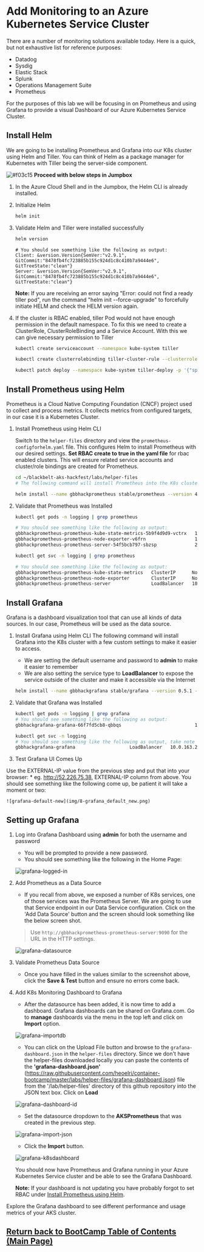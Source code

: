 # Add Monitoring to an Azure Kubernetes Service Cluster

There are a number of monitoring solutions available today. Here is a quick, but not exhaustive list for reference purposes:

* Datadog
* Sysdig
* Elastic Stack
* Splunk
* Operations Management Suite
* Prometheus

For the purposes of this lab we will be focusing in on Prometheus and using Grafana to provide a visual Dashboard of our Azure Kubernetes Service Cluster.

## Install Helm

We are going to be installing Prometheus and Grafana into our K8s cluster using Helm and Tiller. You can think of Helm as a package manager for Kubernetes with Tiller being the server-side component.

![#f03c15](https://placehold.it/15/f03c15/000000?text=+) **Proceed with below steps in Jumpbox**

1. In the Azure Cloud Shell and in the Jumpbox, the Helm CLI is already installed.

1. Initialize Helm

    ```bash
    helm init
    ```

1. Validate Helm and Tiller were installed successfully

    ```bash
    helm version
    ```

    ```output
    # You should see something like the following as output:
    Client: &version.Version{SemVer:"v2.9.1", GitCommit:"8478fb4fc723885b155c924d1c8c410b7a9444e6", GitTreeState:"clean"}
    Server: &version.Version{SemVer:"v2.9.1", GitCommit:"8478fb4fc723885b155c924d1c8c410b7a9444e6", GitTreeState:"clean"}
    ```

    **Note:** If you are receiving an error saying "Error: could not find a ready tiller pod", run the command  "helm init --force-upgrade" to forcefully initiate HELM and check the HELM version again.

1. If the cluster is RBAC enabled, tiller Pod would not have enough permission in the default namespace. To fix this we need to create a ClusterRole, ClusterRoleBinding and a Service Account. With this we can give necessary permission to Tiller

    ```bash
    kubectl create serviceaccount --namespace kube-system tiller

    kubectl create clusterrolebinding tiller-cluster-rule --clusterrole=cluster-admin --serviceaccount=kube-system:tiller

    kubectl patch deploy --namespace kube-system tiller-deploy -p '{"spec":{"template":{"spec":{"serviceAccount":"tiller"}}}}'
    ```

## Install Prometheus using Helm

Prometheus is a Cloud Native Computing Foundation (CNCF) project used to collect and process metrics. It collects metrics from configured targets, in our case it is a Kubernetes Cluster.

1. Install Prometheus using Helm CLI

    Switch to the `helper-files` directory and view the `prometheus-configforhelm.yaml` file. This configures Helm to install Prometheus with our desired settings. **Set RBAC create to true in the yaml file** for rbac enabled clusters. This will ensure related service accounts and cluster/role bindings are created for Prometheus.

    ```bash
    cd ~/blackbelt-aks-hackfest/labs/helper-files
    # The following command will install Prometheus into the K8s cluster using custom settings

    helm install --name gbbhackprometheus stable/prometheus --version 4.6.13 -f prometheus-configforhelm.yaml --namespace logging
    ```

1. Validate that Prometheus was Installed

    ```bash
    kubectl get pods -n logging | grep prometheus

    # You should see something like the following as output:
    gbbhackprometheus-prometheus-kube-state-metrics-5b9f4d9d9-vctrx   1/1       Running   0          3m
    gbbhackprometheus-prometheus-node-exporter-v6frn                  1/1       Running   0          3m
    gbbhackprometheus-prometheus-server-54f5bcb797-sbzsp              2/2       Running   0          3m
    ```

    ```bash
    kubectl get svc -n logging | grep prometheus

    # You should see something like the following as output:
    gbbhackprometheus-prometheus-kube-state-metrics   ClusterIP      None           <none>          80/TCP           3m
    gbbhackprometheus-prometheus-node-exporter        ClusterIP      None           <none>          9100/TCP         3m
    gbbhackprometheus-prometheus-server               LoadBalancer   10.0.212.145   52.168.100.25   9090:32340/TCP   3m
    ```

## Install Grafana

Grafana is a dashboard visualization tool that can use all kinds of data sources. In our case, Prometheus will be used as the data source.

1. Install Grafana using Helm CLI
    The following command will install Grafana into the K8s cluster with a few custom settings to make it easier to access.
    * We are setting the default username and password to **admin** to make it easier to remember
    * We are also setting the service type to **LoadBalancer** to expose the service outside of the cluster and make it accessible via the Internet

    ```bash
    helm install --name gbbhackgrafana stable/grafana --version 0.5.1 --set server.service.type=LoadBalancer,server.adminUser=admin,server.adminPassword=admin,server.image=grafana/grafana:latest,server.persistentVolume.enabled=false --namespace logging
    ```

1. Validate that Grafana was Installed

    ```bash
    kubectl get pods -n logging | grep grafana
    # You should see something like the following as output:
    gbbhackgrafana-grafana-66f7fd5cb8-qbbqs                           1/1       Running   0          2h
    ```

    ```bash
    kubectl get svc -n logging
    # You should see something like the following as output, take note of the **EXTERNAL-IP column**:
    gbbhackgrafana-grafana                    LoadBalancer   10.0.163.226   "52.226.75.38"     80:31476/TCP   2h
    ```

1. Test Grafana UI Comes Up

Use the EXTERNAL-IP value from the previous step and put that into your browser:
    * eg. http://52.226.75.38, EXTERNAL-IP column from above. You should see something like the following come up, be patient it will take a moment or two:

    ![grafana-default-new](img/8-grafana_default_new.png)

## Setting up Grafana

1. Log into Grafana Dashboard using **admin** for both the username and password
    * You will be prompted to provide a new password.
    * You should see something like the following in the Home Page:

    ![grafana-logged-in](img/8-grafana_loggedin.png)

2. Add Prometheus as a Data Source
    * If you recall from above, we exposed a number of K8s services, one of those services was the Prometheus Server. We are going to use that Service endpoint in our Data Service configuration. 
    Click on the 'Add Data Source' button and the screen should look something like the below screen shot.

    > Use `http://gbbhackprometheus-prometheus-server:9090` for the URL in the HTTP settings.

    ![grafana-datasource](img/8-grafanadatasource.JPG)

3. Validate Prometheus Data Source
    * Once you have filled in the values similar to the screenshot above, click the **Save & Test** button and ensure no errors come back.

4. Add K8s Monitoring Dashboard to Grafana
    * After the datasource has been added, it is now time to add a dashboard. Grafana dashboards can be shared on Grafana.com. Go to **manage** dashboards via the menu in the top left and click on **Import** option.

    ![grafana-importdb](img/8-grafanan-importdb.jpg)

    * You can click on the Upload File button and browse to the `grafana-dashboard.json` in the `helper-files` directory. Since we don't have the helper-files downloaded locally you can paste the contents of the **'grafana-dashboard.json'**  (<https://raw.githubusercontent.com/heoelri/container-bootcamp/master/labs/helper-files/grafana-dashboard.json>) file from the '/lab/helper-files' directory of this github repository into the JSON text box. Click on **Load**

    ![grafana-dashboard-id](img/8-grafana_dashboardid.png)

    * Set the datasource dropdown to the **AKSPrometheus** that was created in the previous step. 

    ![grafana-import-json](img/8-grafana-import-json.jpg)

    * Click the **Import** button.

    ![grafana-k8sdashboard](img/8-grafana_k8sdashboard.png)

    You should now have Prometheus and Grafana running in your Azure Kubernetes Service cluster and be able to see the Grafana Dashboard.

   **Note:** If your dashboard is not updating you have probably forgot to set RBAC under [Install Prometheus using Helm](#Install-Prometheus-using-Helm).

Explore the Grafana dashboard to see different performance and usage metrics of your AKS cluster.

## [Return back to BootCamp Table of Contents (Main Page)](/README.md)
